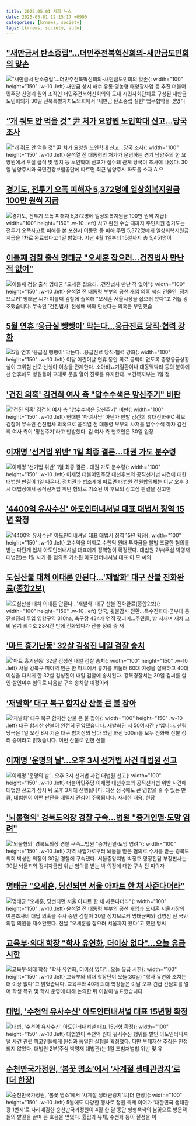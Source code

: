 ```yaml
---
title: 2025.05.01 사회 뉴스
date: 2025-05-01 12:15:17 +0900
categories: [krnews, society]
tags: [krnews, society, auto]
---
```

## ["새만금서 탄소중립"…더민주전북혁신회의-새만금도민회의 맞손](https://n.news.naver.com/mnews/article/001/0015361628)

!["새만금서 탄소중립"…더민주전북혁신회의-새만금도민회의 맞손](https://mimgnews.pstatic.net/image/origin/001/2025/04/30/15361628.jpg?type=nf220_150){: width="100" height="150" .w-10 .left}
새만금 상시 해수 유통·영농형 태양광사업 등 추진 더불어민주당 친명계 원외 조직인 더민주전북혁신회의와 도내 시민사회단체로 구성된 새만금도민회의가 30일 전북특별자치도의회에서 '새만금 탄소중립 실현' 업무협약을 맺었다

## [“개 줘도 안 먹을 것” 尹 처가 요양원 노인학대 신고…당국 조사](https://n.news.naver.com/mnews/article/081/0003537875)

![“개 줘도 안 먹을 것” 尹 처가 요양원 노인학대 신고…당국 조사](https://mimgnews.pstatic.net/image/origin/081/2025/04/30/3537875.jpg?type=nf220_150){: width="100" height="150" .w-10 .left}
윤석열 전 대통령의 처가가 운영하는 경기 남양주의 한 요양원에서 부실 급식 및 방치 등 노인학대 신고가 접수돼 관계 당국이 조사에 나섰다. 30일 남양주시와 국민건강보험공단에 따르면 최근 남양주시 화도읍 소재 A 요

## [경기도, 전투기 오폭 피해자 5,372명에 일상회복지원금 100만 원씩 지급](https://n.news.naver.com/mnews/article/081/0003538084)

![경기도, 전투기 오폭 피해자 5,372명에 일상회복지원금 100만 원씩 지급](https://mimgnews.pstatic.net/image/origin/081/2025/05/01/3538084.jpg?type=nf220_150){: width="100" height="150" .w-10 .left}
사고 완전 수습 때까지 주민지원 경기도는 전투기 오폭사고로 피해를 본 포천시 이동면 등 피해 주민 5,372명에게 일상회복지원금 지급을 1차로 완료했다고 1일 밝혔다. 지난 4월 1일부터 15일까지 총 5,451명이

## [이틀째 검찰 출석 명태균 "오세훈 잡으러…건진법사 만난 적 없어"](https://n.news.naver.com/mnews/article/437/0000439126)

![이틀째 검찰 출석 명태균 "오세훈 잡으러…건진법사 만난 적 없어"](https://mimgnews.pstatic.net/image/origin/437/2025/04/30/439126.jpg?type=nf220_150){: width="100" height="150" .w-10 .left}
윤석열 전 대통령 부부의 공천 개입 의혹 핵심 인물인 '정치 브로커' 명태균 씨가 이틀째 검찰에 출석해 "오세훈 서울시장을 잡으러 왔다"고 거듭 강조했습니다. 무속인 '건진법사' 전성배 씨와 만났다는 의혹은 부인했습

## [5월 연휴 ‘응급실 뺑뺑이’ 막는다…응급진료 당직·협력 강화](https://n.news.naver.com/mnews/article/028/0002743727)

![5월 연휴 ‘응급실 뺑뺑이’ 막는다…응급진료 당직·협력 강화](https://mimgnews.pstatic.net/image/origin/028/2025/05/01/2743727.jpg?type=nf220_150){: width="100" height="150" .w-10 .left}
이달 어린이날 연휴 동안 의료 공백이 없도록 중앙응급상황실이 고위험 산모·신생아 이송을 관제한다. 소아비뇨기질환이나 대동맥박리 등의 분야에선 연휴에도 병원들이 교대로 문을 열어 진료를 유지한다. 보건복지부는 1일 정

## ['건진 의혹' 김건희 여사 측 "압수수색은 망신주기" 비판](https://n.news.naver.com/mnews/article/629/0000386673)

!['건진 의혹' 김건희 여사 측 "압수수색은 망신주기" 비판](https://mimgnews.pstatic.net/image/origin/629/2025/04/30/386673.jpg?type=nf220_150){: width="100" height="150" .w-10 .left}
현대판 '마녀사냥' 아닌가 반발 김건희 휴대전화·PC 확보 검찰이 무속인 건진법사 의혹으로 윤석열 전 대통령 부부의 사저를 압수수색 하자 김건희 여사 측이 '망신주기'라고 반발했다. 김 여사 측 변호인은 30일 입장

## [이재명 '선거법 위반' 1일 최종 결론…대권 가도 분수령](https://n.news.naver.com/mnews/article/277/0005586624)

![이재명 '선거법 위반' 1일 최종 결론…대권 가도 분수령](https://mimgnews.pstatic.net/image/origin/277/2025/05/01/5586624.jpg?type=nf220_150){: width="100" height="150" .w-10 .left}
이재명 더불어민주당 대선후보의 공직선거법 사건에 대한 대법원 판결이 1일 나온다. 정치권과 법조계에 따르면 대법원 전원합의체는 이날 오후 3시 대법정에서 공직선거법 위반 혐의로 기소된 이 후보의 상고심 판결을 선고한

## ['4400억 유사수신' 아도인터내셔널 대표 대법서 징역 15년 확정](https://n.news.naver.com/mnews/article/421/0008225770)

!['4400억 유사수신' 아도인터내셔널 대표 대법서 징역 15년 확정](https://mimgnews.pstatic.net/image/origin/421/2025/05/01/8225770.jpg?type=nf220_150){: width="100" height="150" .w-10 .left}
고수익을 미끼로 수천억 원대 투자금을 불법 조달한 혐의를 받는 다단계 업체 아도인터내셔널 대표에게 징역형이 확정됐다. 대법원 2부(주심 박영재 대법관)는 1일 사기 등 혐의로 기소된 아도인터내셔널 대표 이 모 씨의

## [도심산불 대처 이대론 안된다…'재발화' 대구 산불 진화완료(종합2보)](https://n.news.naver.com/mnews/article/001/0015363623)

![도심산불 대처 이대론 안된다…'재발화' 대구 산불 진화완료(종합2보)](https://mimgnews.pstatic.net/image/origin/001/2025/05/01/15363623.jpg?type=nf220_150){: width="100" height="150" .w-10 .left}
당국, 뒷불감시 전환…특수진화대·군부대 등 잔불정리 투입 영향구역 310ha, 축구장 434개 면적 잿더미…주민들, 밤 지새며 재차 고비 넘겨 최수호 23시간 만에 진화됐다가 잔불 정리 중 재

## ['마트 흉기난동' 32살 김성진 내일 검찰 송치](https://n.news.naver.com/mnews/article/448/0000524485)

!['마트 흉기난동' 32살 김성진 내일 검찰 송치](https://mimgnews.pstatic.net/image/origin/448/2025/04/30/524485.jpg?type=nf220_150){: width="100" height="150" .w-10 .left}
서울 강북구 미아역 인근 한 마트에서 흉기를 휘둘러 60대 여성을 살해하고 40대 여성을 다치게 한 32살 김성진이 내일 검찰에 송치된다. 강북경찰서는 30일 김씨를 살인·살인미수 혐의로 다음날 구속 송치할 예정이라

## [‘재발화’ 대구 북구 함지산 산불 큰 불 잡아](https://n.news.naver.com/mnews/article/449/0000307361)

![‘재발화’ 대구 북구 함지산 산불 큰 불 잡아](https://mimgnews.pstatic.net/image/origin/449/2025/05/01/307361.jpg?type=nf220_150){: width="100" height="150" .w-10 .left}
대구 함지산 산불이 완전히 진압됐습니다. 재발화된 지 50여시간 만입니다. 산림당국은 1일 오전 8시 기준 대구 함지산의 남아 있던 화선 500m를 모두 진화해 잔불 정리 중이라고 밝혔습니다. 이번 산불로 인한 산불

## [이재명 '운명의 날'...오후 3시 선거법 사건 대법원 선고](https://n.news.naver.com/mnews/article/052/0002187809)

![이재명 '운명의 날'...오후 3시 선거법 사건 대법원 선고](https://mimgnews.pstatic.net/image/origin/052/2025/05/01/2187809.jpg?type=nf220_150){: width="100" height="150" .w-10 .left}
더불어민주당 이재명 대선후보의 공직선거법 위반 사건에 대법원 선고가 잠시 뒤 오후 3시에 진행됩니다. 대선 정국에도 큰 영향을 줄 수 있는 만큼, 대법원이 어떤 판단을 내릴지 관심이 주목됩니다. 자세한 내용, 현장

## ['뇌물혐의' 경북도의장 경찰 구속…법원 "증거인멸·도망 염려"](https://n.news.naver.com/mnews/article/001/0015362929)

!['뇌물혐의' 경북도의장 경찰 구속…법원 "증거인멸·도망 염려"](https://mimgnews.pstatic.net/image/origin/001/2025/04/30/15362929.jpg?type=nf220_150){: width="100" height="150" .w-10 .left}
지역 사업가로부터 뇌물을 받은 혐의로 수사를 받는 경북도의회 박성만 의장이 30일 경찰에 구속됐다. 서울중앙지법 박정호 영장전담 부장판사는 30일 뇌물죄와 정치자금법 위반 혐의를 받는 박 의장에 대한 구속 전 피의자

## [명태균 "오세훈, 당선되면 서울 아파트 한 채 사준다더라"](https://n.news.naver.com/mnews/article/025/0003437850)

![명태균 "오세훈, 당선되면 서울 아파트 한 채 사준다더라"](https://mimgnews.pstatic.net/image/origin/025/2025/04/30/3437850.jpg?type=nf220_150){: width="100" height="150" .w-10 .left}
윤석열 전 대통령 부부의 공천 개입과 오세훈 서울시장의 여론조사비 대납 의혹을 수사 중인 검찰이 30일 정치브로커 명태균씨와 김영선 전 국민의힘 의원을 재소환했다. 전날 “오세훈을 잡으러 서울까지 왔다”고 했던 명씨

## [교육부·의대 학장 "학사 유연화, 더이상 없다"…오늘 유급 시한](https://n.news.naver.com/mnews/article/437/0000439201)

![교육부·의대 학장 "학사 유연화, 더이상 없다"…오늘 유급 시한](https://mimgnews.pstatic.net/image/origin/437/2025/04/30/439201.jpg?type=nf220_150){: width="100" height="150" .w-10 .left}
교육부와 의대 학장단이 오늘(30일) "학사 유연화 조치는 더 이상 없다"고 밝혔습니다. 교육부와 40개 의대 학장들은 이날 오후 긴급 간담회를 열어 학생 복귀 및 학사 운영에 대해 논의한 뒤 이같이 발표했습니다.

## [대법, '수천억 유사수신' 아도인터내셔널 대표 15년형 확정](https://n.news.naver.com/mnews/article/011/0004480642)

![대법, '수천억 유사수신' 아도인터내셔널 대표 15년형 확정](https://mimgnews.pstatic.net/image/origin/011/2025/05/01/4480642.jpg?type=nf220_150){: width="100" height="150" .w-10 .left}
대법원이 수천억 원대 유사수신 행위를 벌인 아도인터내셔널 사건 관련 피고인들에게 원심과 동일한 실형을 확정했다. 다만 부패재산 추징은 인정되지 않았다. 대법원 2부(주심 박영재 대법관)는 1일 조범처벌법 위반 및 유

## [순천만국가정원, ‘봄꽃 명소’에서 ‘사계절 생태관광지’로[더 한장]](https://n.news.naver.com/mnews/article/023/0003902705)

![순천만국가정원, ‘봄꽃 명소’에서 ‘사계절 생태관광지’로[더 한장]](https://mimgnews.pstatic.net/image/origin/023/2025/05/01/3902705.jpg?type=nf220_150){: width="100" height="150" .w-10 .left}
5월에도 다양한 행사로 정원 축제 이어가 ‘대한민국 생태관광 1번지’로 자리매김한 순천만국가정원이 4월 한 달 동안 형형색색의 봄꽃으로 방문객들의 발길을 끌며 큰 호응을 얻었다. 튤립과 유채, 수선화 등이 절정을 이

